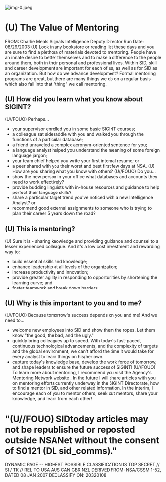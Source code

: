 ![img-0.jpeg](img-0.jpeg)

# (U) The Value of Mentoring 

FROM: Charlie Meals
Signals Intelligence Deputy Director
Run Date: 08/29/2003
(U) Look in any bookstore or reading list these days and you are sure to find a plethora of materials devoted to mentoring. People have an innate desire to better themselves and to make a difference to the people around them, both in their personal and professional lives. Within SID, skill and career development are important for each of us, as well as for SID as an organization. But how do we advance development? Formal mentoring programs are great, but there are many things we do on a regular basis which also fall into that "thing" we call mentoring.

## (U) How did you learn what you know about SIGINT?

(U//FOUO) Perhaps...

- your supervisor enrolled you in some basic SIGINT courses;
- a colleague sat sidesaddle with you and walked you through the functions of a particular database;
- a friend unraveled a complex acronym-oriented sentence for you;
- a language analyst helped you understand the meaning of some foreign language jargon;
- your team chief helped you write your first internal resume; or
- a peer shared with you their worst and best first few days at NSA.
(U) How are you sharing what you know with others?
(U//FOUO) Do you...
- show the new person in your office what databases and accounts they need to work effectively?
- provide budding linguists with in-house resources and guidance to help perfect their language skills?
- share a particular target trend you've noticed with a new Intelligence Analyst? or
- recommend good external assignments to someone who is trying to plan their career 5 years down the road?


## (U) This is mentoring?

(U) Sure it is - sharing knowledge and providing guidance and counsel to a lesser experienced colleague. And it's a low cost investment and rewarding way to:

- build essential skills and knowledge;
- enhance leadership at all levels of the organization;
- increase productivity and innovation;
- provide greater agility in responding to opportunities by shortening the learning curve; and
- foster teamwork and break down barriers.


## (U) Why is this important to you and to me?

(U//FOUO) Because tomorrow's success depends on you and me! And we need to...

- welcome new employees into SID and show them the ropes. Let them know "the good, the bad, and the ugly."
- quickly bring colleagues up to speed. With today's fast-paced, continuous technological advancements, and the complexity of targets and the global environment, we can't afford the time it would take for every analyst to learn things on his/her own.
- capture today's knowledge base, develop the work force of tomorrow, and shape leaders to ensure the future success of SIGINT!
(U//FOUO) To learn more about mentoring, I recommend you visit the Agency's Mentoring Network website . In the future I will share articles with you on mentoring efforts currently underway in the SIGINT Directorate, how to find a mentor in SID, and other related information. In the interim, I encourage each of you to mentor others, seek out mentors, share your knowledge, and learn from each other!


# "(U//FOUO) SIDtoday articles may not be republished or reposted outside NSANet without the consent of S0121 (DL sid_comms)." 

DYNAMIC PAGE -- HIGHEST POSSIBLE CLASSIFICATION IS
TOP SECRET // SI / TK // REL TO USA AUS CAN GBR NZL
DERIVED FROM: NSA/CSSM 1-52, DATED 08 JAN 2007 DECLASSIFY ON: 20320108
